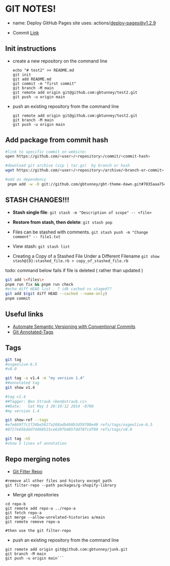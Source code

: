 # GIT NOTES!

-   name: Deploy GitHub Pages site uses: actions/deploy-pages@v1.2.9

-   Commit [Link](https://github.com/gbtunney/gbt-theme-dawn/commit/7035aaa754ba4f99b1ff1f245d9f882ef6951b96)

## Init instructions

-   create a new repository on the command line
    ```shell
    echo "# test2" >> README.md
    git init
    git add README.md
    git commit -m "first commit"
    git branch -M main
    git remote add origin git@github.com:gbtunney/test2.git
    git push -u origin main
    ```
-   push an existing repository from the command line
    ```shell
    git remote add origin git@github.com:gbtunney/test2.git
    git branch -M main
    git push -u origin main
    ```

## Add package from commit hash

```sh
#link to specific commit on website:
open https://github.com/<user>/<repository>/commit/<commit-hash>

#download git archive (zip | tar.gz)  by branch or hash
wget https://github.com/<user>/<repository>/archive/<branch-or-commit>.zip

#add as dependency
 pnpm add -w -D git://github.com/gbtunney/gbt-theme-dawn.git#7035aaa754ba4f99b1ff1f245d9f882ef6951b96
```

## STASH CHANGES!!!

-   **Stash single file**: `git stash -m "Description of scope" -- <file>`

-   **Restore from stash, then delete**: `git stash pop`

-   Files can be stashed with comments. `git stash push -m "Change comment" -- file1.txt`

-   View stash: `git stash list`

-   Creating a Copy of a Stashed File Under a Different Filename `git show stash@{0}:stashed_file.rb > copy_of_stashed_file.rb`

todo: command below fails if file is deleted ( rather than updated )

```sh
git add \<files\>
pnpm run fix && pnpm run check
#echo diff HEAD list . ? idk cached vs staged??
git add $(git diff HEAD --cached --name-only)
pnpm commit
```

## Useful links

-   [Automate Semantic Versioning with Conventional Commits](https://medium.com/@jsilvax/automate-semantic-versioning-with-conventional-commits-d76a9f45f2fa)
-   [Git Annotated-Tags](https://git-scm.com/book/en/v2/Git-Basics-Tagging#Annotated-Tags)

## Tags

```sh
git tag
#osgeolive-6.5
#v8.0

git tag -a v1.4 -m "my version 1.4"
##annotated tag
git show v1.4

#tag v1.4
##Tagger: Ben Straub <ben@straub.cc>
##Date:   Sat May 3 20:19:12 2014 -0700
#my version 1.4

git show-ref --tags
#e7e66977c1f34be5627a268adb4b9b3d59700e40 refs/tags/osgeolive-6.5
#8f27e65bddd7d4b8515ce620fb485fdd78fcdf89 refs/tags/v8.0

git tag -n5
#show 5 lines of annotation
```

## Repo merging notes

-   [Git Filter Repo](https://github.com/newren/git-filter-repo#how-do-i-install-it)

```shell
#remove all other files and history except path
git filter-repo --path packages/g-shopify-library
```

-   Merge git repositories

```shell
cd repo-b
git remote add repo-a ../repo-a
git fetch repo-a
git merge --allow-unrelated-histories a/main
git remote remove repo-a

#then use the git filter-repo
```

-   push an existing repository from the command line

````shell
git remote add origin git@github.com:gbtunney/junk.git
git branch -M main
git push -u origin main```
````

